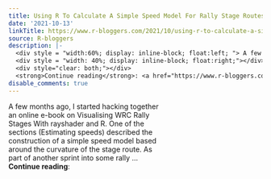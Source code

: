 ```yaml
---
title: Using R To Calculate A Simple Speed Model For Rally Stage Routes
date: '2021-10-13'
linkTitle: https://www.r-bloggers.com/2021/10/using-r-to-calculate-a-simple-speed-model-for-rally-stage-routes/
source: R-bloggers
description: |-
  <div style = "width:60%; display: inline-block; float:left; "> A few months ago, I started hacking together an online e-book on Visualising WRC Rally Stages With rayshader and R. One of the sections (Estimating speeds) described the construction of a simple speed model based around the curvature of the stage route. As part of another sprint into some rally ...</div>
  <div style = "width: 40%; display: inline-block; float:right;"></div>
  <div style="clear: both;"></div>
  <strong>Continue reading</strong>: <a href="https://www.r-bloggers.com/2021/10/using-r-to-calculate-a-simple-speed-model-for-rally ...
disable_comments: true
---
```

<div style = "width:60%; display: inline-block; float:left; "> A few months ago, I started hacking together an online e-book on Visualising WRC Rally Stages With rayshader and R. One of the sections (Estimating speeds) described the construction of a simple speed model based around the curvature of the stage route. As part of another sprint into some rally ...</div>
<div style = "width: 40%; display: inline-block; float:right;"></div>
<div style="clear: both;"></div>
<strong>Continue reading</strong>: <a href="https://www.r-bloggers.com/2021/10/using-r-to-calculate-a-simple-speed-model-for-rally ...